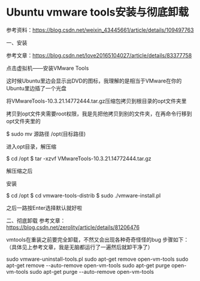 # Ubuntu vmware tools安装与彻底卸载

参考资料：https://blog.csdn.net/weixin_43445661/article/details/109497763



一、安装

参考文章：https://blog.csdn.net/love20165104027/article/details/83377758

点击虚拟机——安装VMware Tools

这时候Ubuntu里边会显示出DVD的图标，我理解的是相当于VMware在你的Ubuntu里边插了一个光盘


将VMwareTools-10.3.21.14772444.tar.gz压缩包拷贝到根目录的opt文件夹里


拷贝到opt文件夹需要root权限，我是先把他拷贝到别的文件夹，在再命令行移到opt文件夹里的

$ sudo mv  源路径  /opt(目标路径)

进入opt目录，解压缩

$ cd /opt
$ tar -xzvf VMwareTools-10.3.21.14772444.tar.gz


解压缩之后


安装

$ cd /opt
$ cd vmware-tools-distrib
$ sudo ./vmware-install.pl



之后一路按Enter选择默认就好啦

二、彻底卸载
参考文章：https://blog.csdn.net/zerolity/article/details/81206476

vmtools在重装之前要完全卸载，不然又会出现各种奇奇怪怪的bug
步骤如下：（具体见上参考文章，我是无脑都运行了一遍然后就卸干净了）

sudo vmware-uninstall-tools.pl
sudo apt-get remove open-vm-tools
sudo apt-get remove --auto-remove open-vm-tools
sudo apt-get purge open-vm-tools
sudo apt-get purge --auto-remove open-vm-tools
